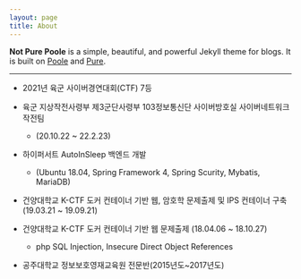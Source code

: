```yaml
---
layout: page
title: About
---
```


**Not Pure Poole** is a simple, beautiful, and powerful Jekyll theme for blogs. It is built on [Poole](https://github.com/poole/poole) and [Pure](https://purecss.io/).

<hr>

- 2021년 육군 사이버경연대회(CTF) 7등

- 육군 지상작전사령부 제3군단사령부 103정보통신단 사이버방호실 사이버네트워크작전팀
  - (20.10.22 ~ 22.2.23)<br>
  
- 하이퍼서트 AutoInSleep 백엔드 개발
   - (Ubuntu 18.04, Spring Framework 4, Spring Scurity, Mybatis, MariaDB)

- 건양대학교 K-CTF 도커 컨테이너 기반 웹, 암호학 문제출제 및 IPS 컨테이너 구축 (19.03.21 ~ 19.09.21)

-   건양대학교 K-CTF 도커 컨테이너 기반 웹 문제출제 (18.04.06 ~ 18.10.27)
    - php SQL Injection, Insecure Direct Object References

- 공주대학교 정보보호영재교육원 전문반(2015년도~2017년도)
